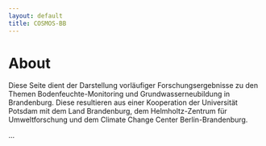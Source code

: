 ```yaml
---
layout: default
title: COSMOS-BB 
---
```


# About
Diese Seite dient der Darstellung vorläufiger Forschungsergebnisse zu den Themen Bodenfeuchte-Monitoring und Grundwasserneubildung in Brandenburg. Diese resultieren aus einer Kooperation der Universität Potsdam mit dem Land Brandenburg, dem Helmholtz-Zentrum für Umweltforschung und dem Climate Change Center Berlin-Brandenburg.

...
